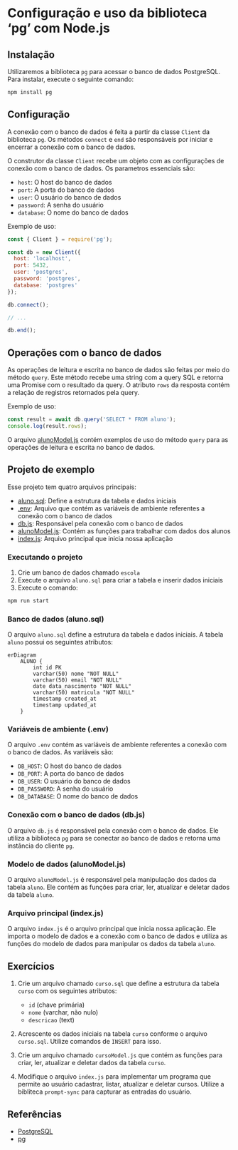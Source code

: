 # Configuração e uso da biblioteca ‘pg’ com Node.js

## Instalação

Utilizaremos a biblioteca `pg` para acessar o banco de dados PostgreSQL. Para instalar, execute o seguinte comando:

```bash
npm install pg
```

## Configuração

A conexão com o banco de dados é feita a partir da classe `Client` da biblioteca `pg`. Os métodos `connect` e `end` são responsáveis por iniciar e encerrar a conexão com o banco de dados.

O construtor da classe `Client` recebe um objeto com as configurações de conexão com o banco de dados. Os parametros essenciais são:

- `host`: O host do banco de dados
- `port`: A porta do banco de dados
- `user`: O usuário do banco de dados
- `password`: A senha do usuário
- `database`: O nome do banco de dados

Exemplo de uso:

```js
const { Client } = require('pg');

const db = new Client({
  host: 'localhost',
  port: 5432,
  user: 'postgres',
  password: 'postgres',
  database: 'postgres'
});

db.connect();

// ...

db.end();
```

## Operações com o banco de dados

As operações de leitura e escrita no banco de dados são feitas por meio do método `query`. Este método recebe uma string com a query SQL e retorna uma Promise com o resultado da query. O atributo `rows` da resposta contém a relação de registros retornados pela query.

Exemplo de uso:

```js
const result = await db.query('SELECT * FROM aluno');
console.log(result.rows);
```

O arquivo [alunoModel.js](./src/alunoModel.js) contém exemplos de uso do método `query` para as operações de leitura e escrita no banco de dados.

## Projeto de exemplo

Esse projeto tem quatro arquivos principais:

- [aluno.sql](./sql/aluno.sql): Define a estrutura da tabela e dados iniciais
- [.env](./.env): Arquivo que contém as variáveis de ambiente referentes a conexão com o banco de dados
- [db.js](./src/db.js): Responsável pela conexão com o banco de dados
- [alunoModel.js](./src/alunoModel.js): Contém as funções para trabalhar com dados dos alunos
- [index.js](./src/index.js): Arquivo principal que inicia nossa aplicação

### Executando o projeto

1. Crie um banco de dados chamado `escola`
2. Execute o arquivo `aluno.sql` para criar a tabela e inserir dados iniciais
3. Execute o comando:

```bash
npm run start
``` 

### Banco de dados (aluno.sql)

O arquivo `aluno.sql` define a estrutura da tabela e dados iniciais. A tabela `aluno` possui os seguintes atributos:

```mermaid
erDiagram
    ALUNO {
        int id PK
        varchar(50) nome "NOT NULL"
        varchar(50) email "NOT NULL"
        date data_nascimento "NOT NULL"
        varchar(50) matricula "NOT NULL"
        timestamp created_at
        timestamp updated_at
    }
```

### Variáveis de ambiente (.env)

O arquivo `.env` contém as variáveis de ambiente referentes a conexão com o banco de dados. As variáveis são:

- `DB_HOST`: O host do banco de dados
- `DB_PORT`: A porta do banco de dados
- `DB_USER`: O usuário do banco de dados
- `DB_PASSWORD`: A senha do usuário
- `DB_DATABASE`: O nome do banco de dados

### Conexão com o banco de dados (db.js)

O arquivo `db.js` é responsável pela conexão com o banco de dados. Ele utiliza a biblioteca `pg` para se conectar ao banco de dados e retorna uma instância do cliente `pg`.

### Modelo de dados (alunoModel.js)

O arquivo `alunoModel.js` é responsável pela manipulação dos dados da tabela `aluno`. Ele contém as funções para criar, ler, atualizar e deletar dados da tabela `aluno`.

### Arquivo principal (index.js)

O arquivo `index.js` é o arquivo principal que inicia nossa aplicação. Ele importa o modelo de dados e a conexão com o banco de dados e utiliza as funções do modelo de dados para manipular os dados da tabela `aluno`.

## Exercícios

1. Crie um arquivo chamado `curso.sql` que define a estrutura da tabela `curso` com os seguintes atributos:
   - `id` (chave primária)
   - `nome` (varchar, não nulo)
   - `descricao` (text)

2. Acrescente os dados iniciais na tabela `curso` conforme o arquivo `curso.sql`. Utilize comandos de `INSERT` para isso.

3. Crie um arquivo chamado `cursoModel.js` que contém as funções para criar, ler, atualizar e deletar dados da tabela `curso`.

4. Modifique o arquivo `index.js` para implementar um programa que permite ao usuário cadastrar, listar, atualizar e deletar cursos. Utilize a bibliteca `prompt-sync` para capturar as entradas do usuário.

## Referências
- [PostgreSQL](https://www.postgresql.org/)
- [pg](https://node-postgres.com/)
